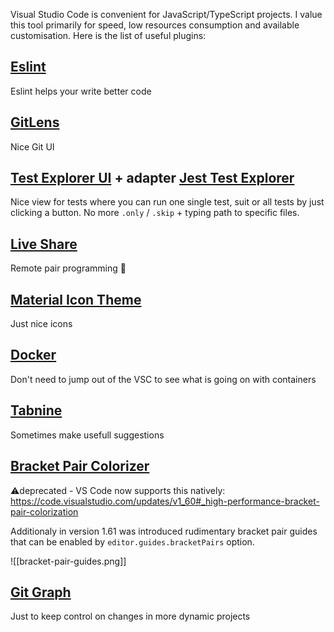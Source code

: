 Visual Studio Code is convenient for JavaScript/TypeScript projects. I value this tool primarily for speed, low resources consumption and available customisation. Here is the list of useful plugins:

## [Eslint](https://marketplace.visualstudio.com/items?itemName=dbaeumer.vscode-eslint)

Eslint helps your write better code

## [GitLens](https://marketplace.visualstudio.com/items?itemName=eamodio.gitlens)

Nice Git UI

## [Test Explorer UI](https://marketplace.visualstudio.com/items?itemName=hbenl.vscode-test-explorer) + adapter [Jest Test Explorer](https://marketplace.visualstudio.com/items?itemName=kavod-io.vscode-jest-test-adapter)

Nice view for tests where you can run one single test, suit or all tests by just clicking a button. No more `.only` / `.skip` + typing path to specific files.

## [Live Share](https://marketplace.visualstudio.com/items?itemName=MS-vsliveshare.vsliveshare)

Remote pair programming 🚀

## [Material Icon Theme](https://marketplace.visualstudio.com/items?itemName=PKief.material-icon-theme)

Just nice icons

## [Docker](https://marketplace.visualstudio.com/items?itemName=ms-azuretools.vscode-docker)

Don't need to jump out of the VSC to see what is going on with containers

## [Tabnine](https://marketplace.visualstudio.com/items?itemName=TabNine.tabnine-vscode)

Sometimes make usefull suggestions

## [Bracket Pair Colorizer](https://marketplace.visualstudio.com/items?itemName=CoenraadS.bracket-pair-colorizer&ssr=false#overview) 

⚠️deprecated - VS Code now supports this natively: https://code.visualstudio.com/updates/v1_60#_high-performance-bracket-pair-colorization

Additionaly in version 1.61 was introduced rudimentary bracket pair guides that can be enabled by  `editor.guides.bracketPairs` option.

![[bracket-pair-guides.png]]

## [Git Graph](https://marketplace.visualstudio.com/items?itemName=mhutchie.git-graph)

Just to keep control on changes in more dynamic projects